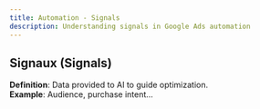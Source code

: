 ```yaml
---
title: Automation - Signals
description: Understanding signals in Google Ads automation
---
```


## Signaux (Signals)
**Definition**: Data provided to AI to guide optimization.  
**Example**: Audience, purchase intent...